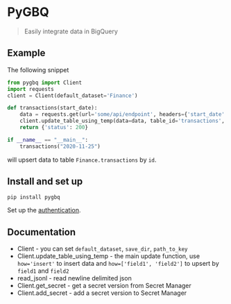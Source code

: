 # PyGBQ

> Easily integrate data in BigQuery

## Example

The following snippet

```python
from pygbq import Client
import requests
client = Client(default_dataset='Finance')

def transactions(start_date):
    data = requests.get(url='some/api/endpoint', headers={'start_date': start_date}).json()
    client.update_table_using_temp(data=data, table_id='transactions', how=['id'])
    return {'status': 200}

if __name__ == "__main__":
    transactions("2020-11-25")
```

will upsert data to table `Finance.transactions` by `id`.

## Install and set up

`pip install pygbq`

Set up the [authentication](https://cloud.google.com/docs/authentication/getting-started).

## Documentation

* Client - you can set `default_dataset`, `save_dir`, `path_to_key`
* Client.update_table_using_temp - the main update function, use `how='insert'` to insert data 
and `how=['field1', 'field2']` to upsert by `field1` and `field2`  
* read_jsonl - read newline delimited json  
* Client.get_secret - get a secret version from Secret Manager  
* Client.add_secret - add a secret version to Secret Manager